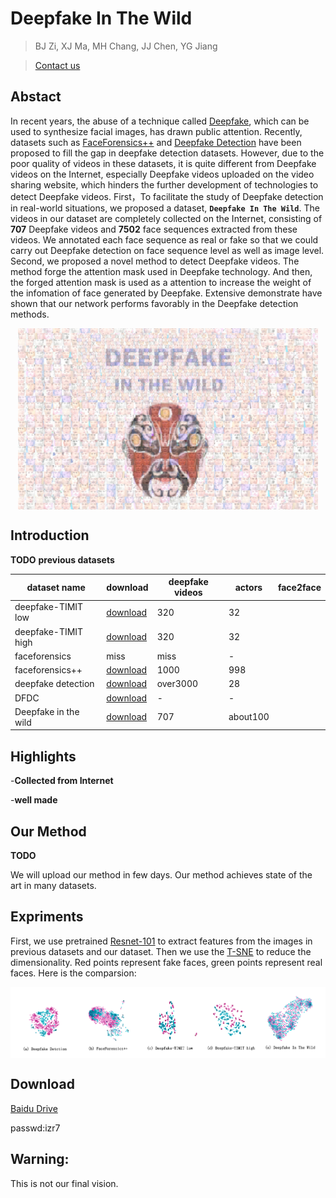 # Deepfake In The Wild
>BJ Zi, XJ Ma, MH Chang, JJ Chen, YG Jiang

>[Contact us](19210240030@fudan.edu.cn)
##  Abstact
   In recent years, the abuse of a technique called [Deepfake](https://github.com/shaoanlu/faceswap-GAN), which can be used to synthesize facial images, has drawn public attention. Recently, datasets such as [FaceForensics++](https://github.com/ondyari/FaceForensics) and [Deepfake Detection](https://ai.googleblog.com/2019/09/contributing-data-to-deepfake-detection.html) have been proposed to fill the gap in deepfake detection datasets. However, due to the poor quality of videos in these datasets, it is quite different from Deepfake videos on the Internet, especially Deepfake videos uploaded on the video sharing website, which hinders the further development of technologies to detect Deepfake videos. First，To facilitate the study of Deepfake detection in real-world situations, we proposed a dataset, **`Deepfake In The Wild`**. The videos in our dataset are completely collected on the Internet, consisting of **707** Deepfake videos and **7502** face sequences extracted from these videos. We annotated each face sequence as real or fake so that we could carry out Deepfake detection on face sequence level as well as image level. Second, we proposed a novel method to detect Deepfake videos. The method forge the attention mask used in Deepfake technology. And then, the forged attention mask is used as a attention to increase the weight of the infomation of face generated by Deepfake. Extensive demonstrate have shown that our network performs favorably in the Deepfake detection methods.
<p align="center">
<img src="./face_manipulation5.jpg"  width="480px" height="290px" alt="Deepfake in the Wild" title="Deepfake in the Wild" align="center"></img>
</p>

## Introduction
   **TODO**
   **previous datasets**
   
   |       dataset name       |         download         |      deepfake videos     |           actors           |face2face|
   |--------------------------|--------------------------|--------------------------|----------------------------|---------|
   |   deepfake-TIMIT low     |[download](https://www.idiap.ch/dataset/deepfaketimit)|320|32|
   |   deepfake-TIMIT high    |[download](https://www.idiap.ch/dataset/deepfaketimit)|320|32|
   |   faceforensics          |miss|miss|-|
   |   faceforensics++        |[download](https://github.com/ondyari/FaceForensics)|1000|998|
   |   deepfake detection     |[download](https://ai.googleblog.com/2019/09/contributing-data-to-deepfake-detection.html)|over3000|28|
   |   DFDC                   |[download](https://deepfakedetectionchallenge.ai/)|-|-|
   |   Deepfake in the wild   |[download](https://github.com/deepfakeinthewild/deepfake_in_the_wild#download)|707|about100|
## Highlights

-**Collected from Internet**

-**well made**

## Our Method
   **TODO**
   
   We will upload our method in few days. Our method achieves state of the art in many datasets.
## Expriments
First, we use pretrained [Resnet-101](https://github.com/tensorflow/models/tree/master/research/slim) to extract features from the images in previous datasets and our dataset. Then we use the [T-SNE](http://projector.tensorflow.org/) to reduce the dimensionality. Red points represent fake faces, green points represent real faces. Here is the comparsion:

<p align="center">
<img src="./Comparsion.png"  alt="Comparsion" title="Comparsion" align="center"></img>
</p>


## Download
[Baidu Drive](https://pan.baidu.com/s/1qPQlOCJbuzGAp4axETguoA)

passwd:izr7


## Warning: 
This is not our final vision.
